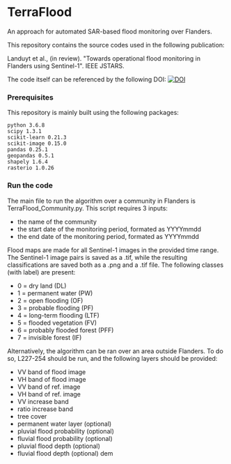 # TerraFlood
An approach for automated SAR-based flood monitoring over Flanders.

This repository contains the source codes used in the following publication:

Landuyt et al., (in review). "Towards operational flood monitoring in Flanders using Sentinel-1". IEEE JSTARS.

The code itself can be referenced by the following DOI: [![DOI](https://zenodo.org/badge/306652567.svg)](https://zenodo.org/badge/latestdoi/306652567)

### Prerequisites
This repository is mainly built using the following packages:
```
python 3.6.8
scipy 1.3.1
scikit-learn 0.21.3
scikit-image 0.15.0
pandas 0.25.1
geopandas 0.5.1
shapely 1.6.4
rasterio 1.0.26
```

### Run the code
The main file to run the algorithm over a community in Flanders is TerraFlood_Community.py. This script requires 3 inputs:
- the name of the community
- the start date of the monitoring period, formated as YYYYmmdd
- the end date of the monitoring period, formated as YYYYmmdd

Flood maps are made for all Sentinel-1 images in the provided time range. The Sentinel-1 image pairs is saved as a .tif, while the resulting classifications are saved both as a .png and a .tif file. The following classes (with label) are present: 
- 0 = dry land (DL)
- 1 = permanent water (PW)
- 2 = open flooding (OF)
- 3 = probable flooding (PF)
- 4 = long-term flooding (LTF)
- 5 = flooded vegetation (FV)
- 6 = probably flooded forest (PFF)
- 7 = invisible forest (IF)

Alternatively, the algorithm can be ran over an area outside Flanders. To do so, L227-254 should be run, and the following layers should be provided:
- VV band of flood image
- VH band of flood image
- VV band of ref. image
- VH band of ref. image
- VV increase band
- ratio increase band
- tree cover
- permanent water layer (optional)
- pluvial flood probability (optional)
- fluvial flood probability (optional)
- pluvial flood depth (optional)
- fluvial flood depth (optional)
                                        dem
